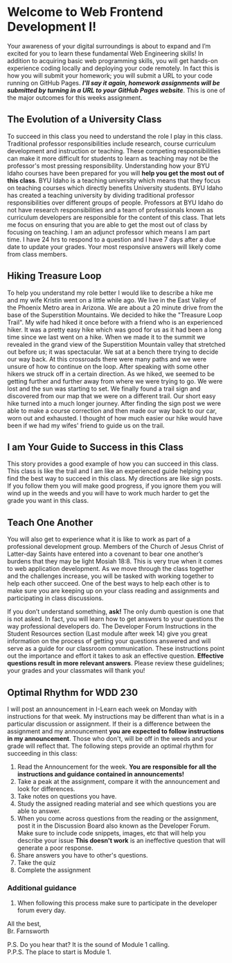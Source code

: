 # Welcome to Web Frontend Development I!  

Your awareness of your digital surroundings is about to expand and I’m excited for you to learn these fundamental Web Engineering skills!  In addition to acquiring basic web programming skills, you will get hands-on experience coding locally and deploying your code remotely. In fact this is how you will submit your homework; you will submit a URL to your code running on GitHub Pages.  ***I'll say it again, homework assignments will be submitted by turning in a URL to your GitHub Pages website***.  This is one of the major outcomes for this weeks assignment.  

## The Evolution of a University Class
To succeed in this class you need to understand the role I play in this class.
Traditional professor responsibilities include research, course curriculum development and instruction or teaching.  These competing responsibilities can make it more difficult for students to learn as teaching may not be the professor's most pressing responsibility. Understanding how your BYU Idaho courses have been prepared for you will **help you get the most out of this class**.  BYU Idaho is a teaching university which means that they focus on teaching courses which directly benefits University students. BYU Idaho has created a teaching university by dividing traditional professor responsibilities over different groups of people.  Professors at BYU Idaho do not have research responsibilities and a team of professionals known as curriculum developers are responsible for the content of this class. That lets me focus on ensuring that you are able to get the most out of class by focusing on teaching.  I am an adjunct professor which means I am part time.  I have 24 hrs to respond to a question and I have 7 days after a due date to update your grades. Your most responsive answers will likely come from class members. 

## Hiking Treasure Loop
  To help you understand my role better I would like to describe a hike me and my wife Kristin went on a little while ago. We live in the East Valley of the Phoenix Metro area in Arizona.  We are about a 20 minute drive from the base of the Superstition Mountains.  We decided to hike the "Treasure Loop Trail".  My wife had hiked it once before with a friend who is an experienced hiker.  It was a pretty easy hike which was good for us as it had been a long time since we last went on a hike.  When we made it to the summit we revealed in the grand view of the Superstition Mountain valley that stretched out before us; it was spectacular.  We sat at a bench there trying to decide our way back. At this crossroads there were many paths and we were unsure of how to continue on the loop.  After speaking with some other hikers we struck off in a certain direction.  As we hiked, we seemed to be getting further and further away from where we were trying to go.  We were lost and the sun was starting to set.  We finally found a trail sign and discovered from our map that we were on a different trail. Our short easy hike turned into a much longer journey.  After finding the sign post we were able to make a course correction and then made our way back to our car, worn out and exhausted. I thought of how much easier our hike would have been if we had my wifes' friend to guide us on the trail.

## I am Your Guide to Success in this Class
This story provides a good example of how you can succeed in this class. This class is like the trail and I am like an experienced guide helping you find the best way to succeed in this class. My directions are like sign posts. If you follow them you will make good progress, if you ignore them you will wind up in the weeds and you will have to work much harder to get the grade you want in this class.

## Teach One Another
You will also get to experience what it is like to work as part of a professional development group.  Members of the Church of Jesus Christ of Latter-day Saints have entered into a covenant to bear one another’s burdens that they may be light Mosiah 18:8. This is very true when it comes to web application development.  As we move through the class together and the challenges increase, you will be tasked with working together to help each other succeed.  One of the best ways to help each other is to make sure you are keeping up on your class reading and assignments and participating in class discussions. 

If you don’t understand something, **ask!**  The only dumb question is one that is not asked. In fact, you will learn how to get answers to your questions the way professional developers do.  The Developer Forum Instructions in the Student Resources section (Last module after week 14) give you great information on the process of getting your questions answered and will serve as a guide for our classroom communication.  These instructions point out the importance and effort it takes to ask an effective question. **Effective questions result in more relevant answers**. Please review these guidelines; your grades and your classmates will thank you!

## Optimal Rhythm for WDD 230 
I will post an announcement in I-Learn each week on Monday with instructions for that week. My instructions may be different than what is in a particular discussion or assignment.  If their is a difference between the assignment and my announcement **you are expected to follow instructions in my announcement**.  Those who don't, will be off in the weeds and your grade will reflect that.  The following steps provide an optimal rhythm for succeeding in this class:
   1. Read the Announcement for the week.  **You are responsible for all the instructions and guidance contained in announcements!**
   2. Take a peak at the assignment, compare it with the announcement and look for differences.  
   3. Take notes on questions you have.
   4. Study the assigned reading material and see which questions you are able to answer.
   5. When you come across questions from the reading or the assignment, post it in the Discussion Board also known as the Developer Forum.  Make sure to include code snippets, images, etc that will help you describe your issue **This doesn't work** is an ineffective question that will generate a poor response.
   6. Share answers you have to other's questions.
   7. Take the quiz
   8. Complete the assignment
### Additional guidance
1. When following this process make sure to participate in the developer forum every day. 

All the best,  
Br. Farnsworth  

P.S. Do you hear that? It is the sound of Module 1 calling.  
P.P.S. The place to start is Module 1.
